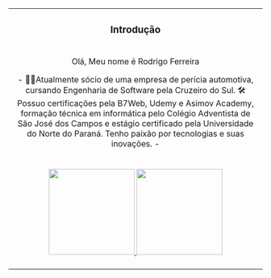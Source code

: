 <!--header-->
<table>
  <tr><th colspan="2"><h3>Introdução</h3></th></tr>
  <tr><td colspan="2" align="center"><p>Olá, Meu nome é Rodrigo Ferreira </p>
   - 🕵️‍♀️Atualmente sócio de uma empresa de perícia automotiva, cursando Engenharia de Software pela Cruzeiro do Sul. 🛠Possuo certificações pela B7Web, Udemy e Asimov Academy, formação técnica em informática pelo Colégio Adventista de São José dos Campos e estágio certificado pela Universidade do Norte do Paraná. Tenho paixão por tecnologias e suas inovações. - <br/><br/><br/>
<div align="center">
  <a href="https://github.com/programkit13">
  <img height="170em" src="https://github-readme-stats.vercel.app/api?username=programkit13&show_icons=true&theme=dracula&include_all_commits=true&count_private=true"/>
  <img height="170em" src="https://github-readme-stats.vercel.app/api/top-langs/?username=programkit13&layout=compact&langs_count=7&theme=dracula"/>
</div>
<div style="display: inline_block"><br>
 
  

</div>
</td></tr>
 
